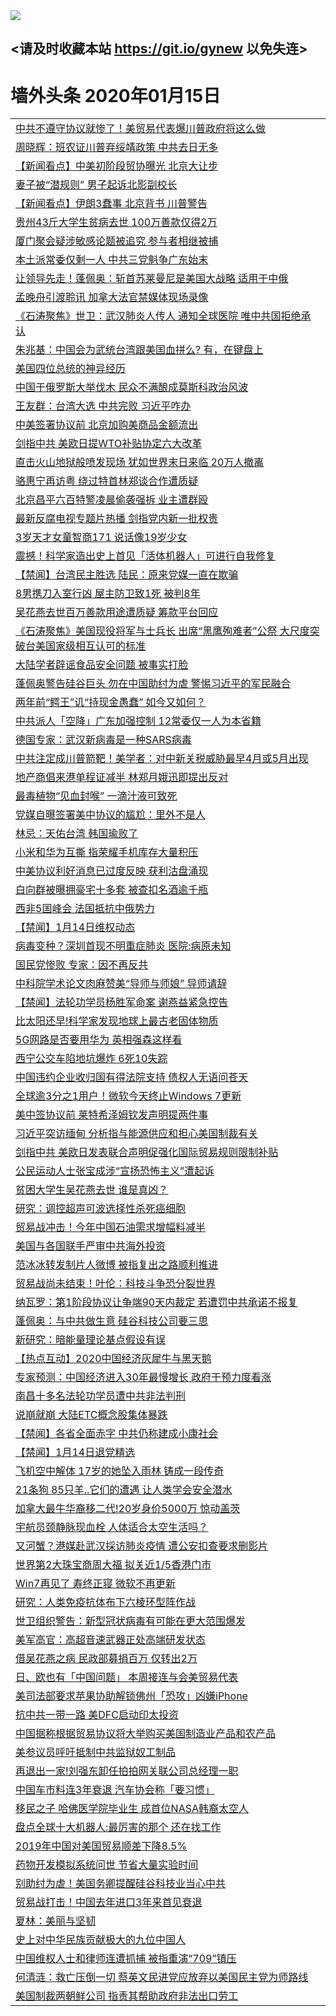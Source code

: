 
<tr>
  <td align=center><img src="https://cdn.jsdelivr.net/gh/gyoupiodf/im1/%E5%BE%AE%E4%BF%A1%E8%AF%B4%E6%98%8E4.jpg" /></td>  
</tr>

## <请及时收藏本站 https://git.io/gynew 以免失连> </a>
# 墙外头条 2020年01月15日</a>

<table>

<tr><td colspan="2" align="left"><a href="https://xball.casa/oo.aspx?name=c1117764&key=eqxowaguscvmxdgc&from=gy">中共不遵守协议就惨了！美贸易代表爆川普政府将这么做</a></td></tr>
<tr><td colspan="2" align="left"><a href="https://xball.casa/oo.aspx?name=c1117799&key=eqxowaguscvmxdgc&from=gy">周晓辉：班农证川普弃绥靖政策 中共去日无多</a></td></tr>
<tr><td colspan="2" align="left"><a href="https://xball.casa/oo.aspx?name=c1117790&key=eqxowaguscvmxdgc&from=gy">【新闻看点】中美初阶段贸协曝光 北京大让步</a></td></tr>
<tr><td colspan="2" align="left"><a href="https://xball.casa/oo.aspx?name=c1117796&key=eqxowaguscvmxdgc&from=gy">妻子被“潜规则” 男子起诉北影副校长</a></td></tr>
<tr><td colspan="2" align="left"><a href="https://xball.casa/oo.aspx?name=c1117771&key=eqxowaguscvmxdgc&from=gy">【新闻看点】伊朗3蠢事 北京背书 川普警告</a></td></tr>
<tr><td colspan="2" align="left"><a href="https://xball.casa/oo.aspx?name=c1117821&key=eqxowaguscvmxdgc&from=gy">贵州43斤大学生贫病去世 100万善款仅得2万</a></td></tr>
<tr><td colspan="2" align="left"><a href="https://xball.casa/oo.aspx?name=c1117840&key=eqxowaguscvmxdgc&from=gy">厦门聚会疑涉敏感论题被追究 参与者相继被捕</a></td></tr>
<tr><td colspan="2" align="left"><a href="https://xball.casa/oo.aspx?name=c1117772&key=eqxowaguscvmxdgc&from=gy">本土派常委仅剩一人 中共三党魁争广东始末</a></td></tr>
<tr><td colspan="2" align="left"><a href="https://xball.casa/oo.aspx?name=c1117854&key=eqxowaguscvmxdgc&from=gy">让领导先走！蓬佩奥：斩首苏莱曼尼是美国大战略 适用于中俄</a></td></tr>
<tr><td colspan="2" align="left"><a href="https://xball.casa/oo.aspx?name=c1117819&key=eqxowaguscvmxdgc&from=gy">孟晚舟引渡聆讯 加拿大法官禁媒体现场录像</a></td></tr>
<tr><td colspan="2" align="left"><a href="https://xball.casa/oo.aspx?name=c1117787&key=eqxowaguscvmxdgc&from=gy">《石涛聚焦》世卫：武汉肺炎人传人 通知全球医院 唯中共国拒绝承认</a></td></tr>
<tr><td colspan="2" align="left"><a href="https://xball.casa/oo.aspx?name=c1117753&key=eqxowaguscvmxdgc&from=gy">朱兆基：中国会为武统台湾跟美国血拼么? 有，在键盘上</a></td></tr>
<tr><td colspan="2" align="left"><a href="https://xball.casa/oo.aspx?name=c1117842&key=eqxowaguscvmxdgc&from=gy">美国四位总统的神异经历</a></td></tr>
<tr><td colspan="2" align="left"><a href="https://xball.casa/oo.aspx?name=c1117841&key=eqxowaguscvmxdgc&from=gy">中国于俄罗斯大举伐木 民众不满酿成莫斯科政治风波</a></td></tr>
<tr><td colspan="2" align="left"><a href="https://xball.casa/oo.aspx?name=c1117798&key=eqxowaguscvmxdgc&from=gy">王友群：台湾大选 中共完败 习近平咋办</a></td></tr>
<tr><td colspan="2" align="left"><a href="https://xball.casa/oo.aspx?name=c1117751&key=eqxowaguscvmxdgc&from=gy">中美签署协议前 北京加购美商品金额流出</a></td></tr>
<tr><td colspan="2" align="left"><a href="https://xball.casa/oo.aspx?name=c1117818&key=eqxowaguscvmxdgc&from=gy">剑指中共 美欧日提WTO补贴协定六大改革</a></td></tr>
<tr><td colspan="2" align="left"><a href="https://xball.casa/oo.aspx?name=c1117814&key=eqxowaguscvmxdgc&from=gy">直击火山地狱般喷发现场 犹如世界末日来临 20万人撤离</a></td></tr>
<tr><td colspan="2" align="left"><a href="https://xball.casa/oo.aspx?name=c1117791&key=eqxowaguscvmxdgc&from=gy">骆惠宁再访粤 绕过特首林郑谈合作遭质疑</a></td></tr>
<tr><td colspan="2" align="left"><a href="https://xball.casa/oo.aspx?name=c1117812&key=eqxowaguscvmxdgc&from=gy">北京昌平六百特警凌晨偷袭强拆 业主遭群殴</a></td></tr>
<tr><td colspan="2" align="left"><a href="https://xball.casa/oo.aspx?name=c1117837&key=eqxowaguscvmxdgc&from=gy">最新反腐电视专题片热播 剑指党内新一批权贵</a></td></tr>
<tr><td colspan="2" align="left"><a href="https://xball.casa/oo.aspx?name=c1117811&key=eqxowaguscvmxdgc&from=gy">3岁天才女童智商171 说话像19岁少女</a></td></tr>
<tr><td colspan="2" align="left"><a href="https://xball.casa/oo.aspx?name=c1117781&key=eqxowaguscvmxdgc&from=gy">震撼！科学家造出史上首见「活体机器人」可进行自我修复</a></td></tr>
<tr><td colspan="2" align="left"><a href="https://xball.casa/oo.aspx?name=c1117824&key=eqxowaguscvmxdgc&from=gy">【禁闻】台湾民主胜选 陆民：原来党媒一直在欺骗﻿﻿</a></td></tr>
<tr><td colspan="2" align="left"><a href="https://xball.casa/oo.aspx?name=c1117759&key=eqxowaguscvmxdgc&from=gy">8男携刀入室行凶  屋主防卫致1死 被判8年</a></td></tr>
<tr><td colspan="2" align="left"><a href="https://xball.casa/oo.aspx?name=c1117822&key=eqxowaguscvmxdgc&from=gy">吴花燕去世百万善款用途遭质疑 筹款平台回应</a></td></tr>
<tr><td colspan="2" align="left"><a href="https://xball.casa/oo.aspx?name=c1117773&key=eqxowaguscvmxdgc&from=gy">《石涛聚焦》美国现役将军与士兵长 出席“黑鹰殉难者”公祭 大尺度突破台美国家级相互认可的标准</a></td></tr>
<tr><td colspan="2" align="left"><a href="https://xball.casa/oo.aspx?name=c1117784&key=eqxowaguscvmxdgc&from=gy">大陆学者辟谣食品安全问题 被事实打脸</a></td></tr>
<tr><td colspan="2" align="left"><a href="https://xball.casa/oo.aspx?name=c1117853&key=eqxowaguscvmxdgc&from=gy">蓬佩奥警告硅谷巨头 勿在中国助纣为虐 警惕习近平的军民融合</a></td></tr>
<tr><td colspan="2" align="left"><a href="https://xball.casa/oo.aspx?name=c1117789&key=eqxowaguscvmxdgc&from=gy">两年前“鳄王”讥“持现金愚蠢” 如今又如何？</a></td></tr>
<tr><td colspan="2" align="left"><a href="https://xball.casa/oo.aspx?name=c1117779&key=eqxowaguscvmxdgc&from=gy">中共派人「空降」广东加强控制 12常委仅一人为本省籍</a></td></tr>
<tr><td colspan="2" align="left"><a href="https://xball.casa/oo.aspx?name=c1117852&key=eqxowaguscvmxdgc&from=gy">德国专家：武汉新病毒是一种SARS病毒</a></td></tr>
<tr><td colspan="2" align="left"><a href="https://xball.casa/oo.aspx?name=c1117766&key=eqxowaguscvmxdgc&from=gy">中共注定成川普箭靶！美学者：对中新关税威胁最早4月或5月出现</a></td></tr>
<tr><td colspan="2" align="left"><a href="https://xball.casa/oo.aspx?name=c1117780&key=eqxowaguscvmxdgc&from=gy">地产商倡来港单程证减半 林郑月娥迅即提出反对</a></td></tr>
<tr><td colspan="2" align="left"><a href="https://xball.casa/oo.aspx?name=c1117794&key=eqxowaguscvmxdgc&from=gy">最毒植物“见血封喉” 一滴汁液可致死</a></td></tr>
<tr><td colspan="2" align="left"><a href="https://xball.casa/oo.aspx?name=c1117826&key=eqxowaguscvmxdgc&from=gy">党媒自曝签署美中协议的尴尬：里外不是人</a></td></tr>
<tr><td colspan="2" align="left"><a href="https://xball.casa/oo.aspx?name=c1117792&key=eqxowaguscvmxdgc&from=gy">林忌：天佑台湾 韩国瑜败了</a></td></tr>
<tr><td colspan="2" align="left"><a href="https://xball.casa/oo.aspx?name=c1117817&key=eqxowaguscvmxdgc&from=gy">小米和华为互撕 指荣耀手机库存大量积压</a></td></tr>
<tr><td colspan="2" align="left"><a href="https://xball.casa/oo.aspx?name=c1117788&key=eqxowaguscvmxdgc&from=gy">中美协议利好消息已过度反映 获利沽盘涌现</a></td></tr>
<tr><td colspan="2" align="left"><a href="https://xball.casa/oo.aspx?name=c1117844&key=eqxowaguscvmxdgc&from=gy">白向群被曝拥豪宅十多套 被查扣名酒逾千瓶</a></td></tr>
<tr><td colspan="2" align="left"><a href="https://xball.casa/oo.aspx?name=c1117839&key=eqxowaguscvmxdgc&from=gy">西非5国峰会 法国抵抗中俄势力</a></td></tr>
<tr><td colspan="2" align="left"><a href="https://xball.casa/oo.aspx?name=c1117820&key=eqxowaguscvmxdgc&from=gy">【禁闻】1月14日维权动态</a></td></tr>
<tr><td colspan="2" align="left"><a href="https://xball.casa/oo.aspx?name=c1117825&key=eqxowaguscvmxdgc&from=gy">病毒变种？深圳首现不明重症肺炎 医院:病原未知</a></td></tr>
<tr><td colspan="2" align="left"><a href="https://xball.casa/oo.aspx?name=c1117813&key=eqxowaguscvmxdgc&from=gy">国民党惨败 专家：因不再反共</a></td></tr>
<tr><td colspan="2" align="left"><a href="https://xball.casa/oo.aspx?name=c1117823&key=eqxowaguscvmxdgc&from=gy">中科院学术论文肉麻赞美“导师与师娘” 导师请辞</a></td></tr>
<tr><td colspan="2" align="left"><a href="https://xball.casa/oo.aspx?name=c1117797&key=eqxowaguscvmxdgc&from=gy">【禁闻】法轮功学员杨胜军命案 谢燕益紧急控告</a></td></tr>
<tr><td colspan="2" align="left"><a href="https://xball.casa/oo.aspx?name=c1117795&key=eqxowaguscvmxdgc&from=gy">比太阳还早!科学家发现地球上最古老固体物质</a></td></tr>
<tr><td colspan="2" align="left"><a href="https://xball.casa/oo.aspx?name=c1117756&key=eqxowaguscvmxdgc&from=gy">5G网路是否要用华为 英相强森这样看</a></td></tr>
<tr><td colspan="2" align="left"><a href="https://xball.casa/oo.aspx?name=c1117752&key=eqxowaguscvmxdgc&from=gy">西宁公交车陷地坑爆炸 6死10失踪</a></td></tr>
<tr><td colspan="2" align="left"><a href="https://xball.casa/oo.aspx?name=c1117755&key=eqxowaguscvmxdgc&from=gy">中国违约企业收归国有得法院支持 债权人无语问苍天</a></td></tr>
<tr><td colspan="2" align="left"><a href="https://xball.casa/oo.aspx?name=c1117769&key=eqxowaguscvmxdgc&from=gy">全球逾3分之1用户！微软今天终止Windows 7更新</a></td></tr>
<tr><td colspan="2" align="left"><a href="https://xball.casa/oo.aspx?name=c1117856&key=eqxowaguscvmxdgc&from=gy">美中签协议前 莱特希泽姆钦发声明提两件事</a></td></tr>
<tr><td colspan="2" align="left"><a href="https://xball.casa/oo.aspx?name=c1117768&key=eqxowaguscvmxdgc&from=gy">习近平突访缅甸 分析指与能源供应和担心美国制裁有关</a></td></tr>
<tr><td colspan="2" align="left"><a href="https://xball.casa/oo.aspx?name=c1117805&key=eqxowaguscvmxdgc&from=gy">剑指中共 美欧日发表联合声明促强化国际贸易规则限制补贴</a></td></tr>
<tr><td colspan="2" align="left"><a href="https://xball.casa/oo.aspx?name=c1117838&key=eqxowaguscvmxdgc&from=gy">公民运动人士张宝成涉“宣扬恐怖主义”遭起诉</a></td></tr>
<tr><td colspan="2" align="left"><a href="https://xball.casa/oo.aspx?name=c1117836&key=eqxowaguscvmxdgc&from=gy">贫困大学生吴花燕去世 谁是真凶？</a></td></tr>
<tr><td colspan="2" align="left"><a href="https://xball.casa/oo.aspx?name=c1117809&key=eqxowaguscvmxdgc&from=gy">研究：调控超声可波选择性杀死癌细胞</a></td></tr>
<tr><td colspan="2" align="left"><a href="https://xball.casa/oo.aspx?name=c1117770&key=eqxowaguscvmxdgc&from=gy">贸易战冲击！今年中国石油需求增幅料减半</a></td></tr>
<tr><td colspan="2" align="left"><a href="https://xball.casa/oo.aspx?name=c1117783&key=eqxowaguscvmxdgc&from=gy">美国与各国联手严审中共海外投资</a></td></tr>
<tr><td colspan="2" align="left"><a href="https://xball.casa/oo.aspx?name=c1117843&key=eqxowaguscvmxdgc&from=gy">范冰冰转发制片人微博 被指复出之路顺利推进</a></td></tr>
<tr><td colspan="2" align="left"><a href="https://xball.casa/oo.aspx?name=c1117767&key=eqxowaguscvmxdgc&from=gy">贸易战尚未结束！叶伦：科技斗争恐分裂世界</a></td></tr>
<tr><td colspan="2" align="left"><a href="https://xball.casa/oo.aspx?name=c1117762&key=eqxowaguscvmxdgc&from=gy">纳瓦罗：第1阶段协议让争端90天内裁定 若遭罚中共承诺不报复</a></td></tr>
<tr><td colspan="2" align="left"><a href="https://xball.casa/oo.aspx?name=c1117786&key=eqxowaguscvmxdgc&from=gy">蓬佩奥：与中共做生意 硅谷科技公司要三思</a></td></tr>
<tr><td colspan="2" align="left"><a href="https://xball.casa/oo.aspx?name=c1117806&key=eqxowaguscvmxdgc&from=gy">新研究：暗能量理论基点假设有误</a></td></tr>
<tr><td colspan="2" align="left"><a href="https://xball.casa/oo.aspx?name=c1117816&key=eqxowaguscvmxdgc&from=gy">【热点互动】2020中国经济灰犀牛与黑天鹅</a></td></tr>
<tr><td colspan="2" align="left"><a href="https://xball.casa/oo.aspx?name=c1117777&key=eqxowaguscvmxdgc&from=gy">专家预测：中国经济进入30年最慢增长 政府干预力度看涨</a></td></tr>
<tr><td colspan="2" align="left"><a href="https://xball.casa/oo.aspx?name=c1117785&key=eqxowaguscvmxdgc&from=gy">南昌十多名法轮功学员遭中共非法判刑</a></td></tr>
<tr><td colspan="2" align="left"><a href="https://xball.casa/oo.aspx?name=c1117858&key=eqxowaguscvmxdgc&from=gy">说崩就崩  大陆ETC概念股集体暴跌</a></td></tr>
<tr><td colspan="2" align="left"><a href="https://xball.casa/oo.aspx?name=c1117860&key=eqxowaguscvmxdgc&from=gy">【禁闻】各省全面赤字 中共仍称建成小康社会</a></td></tr>
<tr><td colspan="2" align="left"><a href="https://xball.casa/oo.aspx?name=c1117845&key=eqxowaguscvmxdgc&from=gy">【禁闻】1月14日退党精选</a></td></tr>
<tr><td colspan="2" align="left"><a href="https://xball.casa/oo.aspx?name=c1117830&key=eqxowaguscvmxdgc&from=gy">飞机空中解体 17岁的她坠入雨林 铸成一段传奇</a></td></tr>
<tr><td colspan="2" align="left"><a href="https://xball.casa/oo.aspx?name=c1117802&key=eqxowaguscvmxdgc&from=gy">21条狗 85只羊..它们的遭遇 让人类学会安全潜水</a></td></tr>
<tr><td colspan="2" align="left"><a href="https://xball.casa/oo.aspx?name=c1117800&key=eqxowaguscvmxdgc&from=gy">加拿大最牛华裔移二代!20岁身价5000万 惊动盖茨</a></td></tr>
<tr><td colspan="2" align="left"><a href="https://xball.casa/oo.aspx?name=c1117808&key=eqxowaguscvmxdgc&from=gy">宇航员颈静脉现血栓 人体适合太空生活吗？</a></td></tr>
<tr><td colspan="2" align="left"><a href="https://xball.casa/oo.aspx?name=c1117778&key=eqxowaguscvmxdgc&from=gy">又河蟹？港媒赴武汉採访肺炎疫情 遭公安扣查要求删影片</a></td></tr>
<tr><td colspan="2" align="left"><a href="https://xball.casa/oo.aspx?name=c1117754&key=eqxowaguscvmxdgc&from=gy">世界第2大珠宝商周大福 拟关近1/5香港门市</a></td></tr>
<tr><td colspan="2" align="left"><a href="https://xball.casa/oo.aspx?name=c1117801&key=eqxowaguscvmxdgc&from=gy">Win7再见了 寿终正寝 微软不再更新</a></td></tr>
<tr><td colspan="2" align="left"><a href="https://xball.casa/oo.aspx?name=c1117807&key=eqxowaguscvmxdgc&from=gy">研究：人类免疫抗体布下六棱环型阵作战</a></td></tr>
<tr><td colspan="2" align="left"><a href="https://xball.casa/oo.aspx?name=c1117832&key=eqxowaguscvmxdgc&from=gy">世卫组织警告：新型冠状病毒有可能在更大范围爆发</a></td></tr>
<tr><td colspan="2" align="left"><a href="https://xball.casa/oo.aspx?name=c1117834&key=eqxowaguscvmxdgc&from=gy">美军高官：高超音速武器正处高端研发状态</a></td></tr>
<tr><td colspan="2" align="left"><a href="https://xball.casa/oo.aspx?name=c1117857&key=eqxowaguscvmxdgc&from=gy">借吴花燕之病 民政部募捐百万 仅转出2万</a></td></tr>
<tr><td colspan="2" align="left"><a href="https://xball.casa/oo.aspx?name=c1117763&key=eqxowaguscvmxdgc&from=gy">日、欧也有「中国问题」 本周接连与会美贸易代表</a></td></tr>
<tr><td colspan="2" align="left"><a href="https://xball.casa/oo.aspx?name=c1117810&key=eqxowaguscvmxdgc&from=gy">美司法部要求苹果协助解锁佛州「恐攻」凶嫌iPhone</a></td></tr>
<tr><td colspan="2" align="left"><a href="https://xball.casa/oo.aspx?name=c1117774&key=eqxowaguscvmxdgc&from=gy">抗中共一带一路 美DFC启动印太投资</a></td></tr>
<tr><td colspan="2" align="left"><a href="https://xball.casa/oo.aspx?name=c1117775&key=eqxowaguscvmxdgc&from=gy">中国据称根据贸易协议将大举购买美国制造业产品和农产品</a></td></tr>
<tr><td colspan="2" align="left"><a href="https://xball.casa/oo.aspx?name=c1117758&key=eqxowaguscvmxdgc&from=gy">美参议员呼吁抵制中共监狱奴工制品</a></td></tr>
<tr><td colspan="2" align="left"><a href="https://xball.casa/oo.aspx?name=c1117803&key=eqxowaguscvmxdgc&from=gy">再退出一家!刘强东卸任拍拍网关联公司总经理一职</a></td></tr>
<tr><td colspan="2" align="left"><a href="https://xball.casa/oo.aspx?name=c1117761&key=eqxowaguscvmxdgc&from=gy">中国车市料连3年衰退 汽车协会称「要习惯」</a></td></tr>
<tr><td colspan="2" align="left"><a href="https://xball.casa/oo.aspx?name=c1117793&key=eqxowaguscvmxdgc&from=gy">移民之子 哈佛医学院毕业生 成首位NASA韩裔太空人</a></td></tr>
<tr><td colspan="2" align="left"><a href="https://xball.casa/oo.aspx?name=c1117831&key=eqxowaguscvmxdgc&from=gy">盘点全球十大机器人:最厉害的那个 还在找工作</a></td></tr>
<tr><td colspan="2" align="left"><a href="https://xball.casa/oo.aspx?name=c1117776&key=eqxowaguscvmxdgc&from=gy">2019年中国对美国贸易顺差下降8.5%</a></td></tr>
<tr><td colspan="2" align="left"><a href="https://xball.casa/oo.aspx?name=c1117804&key=eqxowaguscvmxdgc&from=gy">药物开发模拟系统问世 节省大量实验时间</a></td></tr>
<tr><td colspan="2" align="left"><a href="https://xball.casa/oo.aspx?name=c1117765&key=eqxowaguscvmxdgc&from=gy">别助纣为虐！美国务卿提醒硅谷科技业当心中共</a></td></tr>
<tr><td colspan="2" align="left"><a href="https://xball.casa/oo.aspx?name=c1117760&key=eqxowaguscvmxdgc&from=gy">贸易战打击！中国去年进口3年来首见衰退</a></td></tr>
<tr><td colspan="2" align="left"><a href="https://xball.casa/oo.aspx?name=c1117859&key=eqxowaguscvmxdgc&from=gy">夏林：美丽与坚韧</a></td></tr>
<tr><td colspan="2" align="left"><a href="https://xball.casa/oo.aspx?name=c1117861&key=eqxowaguscvmxdgc&from=gy">史上对中华民族贡献极大的九位中国人</a></td></tr>
<tr><td colspan="2" align="left"><a href="https://xball.casa/oo.aspx?name=c1117835&key=eqxowaguscvmxdgc&from=gy">中国维权人士和律师连遭抓捕 被指重演“709”镇压</a></td></tr>
<tr><td colspan="2" align="left"><a href="https://xball.casa/oo.aspx?name=c1117862&key=eqxowaguscvmxdgc&from=gy">何清涟：救亡压倒一切 蔡英文民进党应放弃以美国民主党为师路线</a></td></tr>
<tr><td colspan="2" align="left"><a href="https://xball.casa/oo.aspx?name=c1117833&key=eqxowaguscvmxdgc&from=gy">美国制裁两朝鲜公司 指责其帮助政府非法出口劳工</a></td></tr>


</table>
